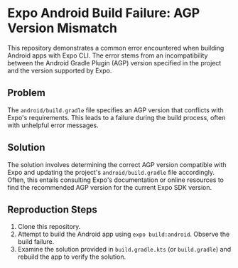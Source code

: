 # Expo Android Build Failure: AGP Version Mismatch

This repository demonstrates a common error encountered when building Android apps with Expo CLI. The error stems from an incompatibility between the Android Gradle Plugin (AGP) version specified in the project and the version supported by Expo.

## Problem

The `android/build.gradle` file specifies an AGP version that conflicts with Expo's requirements.  This leads to a failure during the build process, often with unhelpful error messages.

## Solution

The solution involves determining the correct AGP version compatible with Expo and updating the project's `android/build.gradle` file accordingly.  Often, this entails consulting Expo's documentation or online resources to find the recommended AGP version for the current Expo SDK version.

## Reproduction Steps

1. Clone this repository.
2. Attempt to build the Android app using `expo build:android`.  Observe the build failure.
3. Examine the solution provided in `build.gradle.kts` (or `build.gradle`) and rebuild the app to verify the solution.